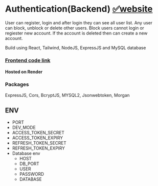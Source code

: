 # Authentication(Backend) [✅website]()

User can register, login and after login they can see all user list. Any user can block, unblock or delete
other users. Block users cannot login or regiester new account. If the account is deleted then can create
a new account.

Build using React, Tailwind, NodeJS, ExpressJS and MySQL database

### [Frontend code link]()

#### Hosted on Render

### Packages

ExpressJS, Cors, BcryptJS, MYSQL2, Jsonwebtoken, Morgan

## ENV

- PORT
- DEV_MODE
- ACCESS_TOKEN_SECRET
- ACCESS_TOKEN_EXPIRY
- REFRESH_TOKEN_SECRET
- REFRESH_TOKEN_EXPIRY
- Database env
  - HOST
  - DB_PORT
  - USER
  - PASSWORD
  - DATABASE
